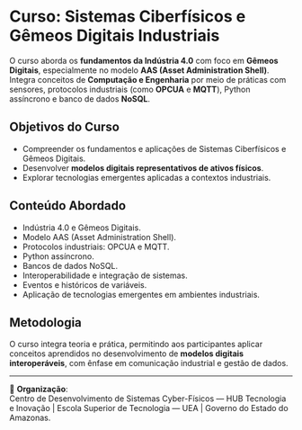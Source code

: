 # Curso: Sistemas Ciberfísicos e Gêmeos Digitais Industriais

O curso aborda os **fundamentos da Indústria 4.0** com foco em **Gêmeos Digitais**, especialmente no modelo **AAS (Asset Administration Shell)**. Integra conceitos de **Computação e Engenharia** por meio de práticas com sensores, protocolos industriais (como **OPCUA** e **MQTT**), Python assíncrono e banco de dados **NoSQL**.

## Objetivos do Curso
- Compreender os fundamentos e aplicações de Sistemas Ciberfísicos e Gêmeos Digitais.
- Desenvolver **modelos digitais representativos de ativos físicos**.
- Explorar tecnologias emergentes aplicadas a contextos industriais.

## Conteúdo Abordado
- Indústria 4.0 e Gêmeos Digitais.
- Modelo AAS (Asset Administration Shell).
- Protocolos industriais: OPCUA e MQTT.
- Python assíncrono.
- Bancos de dados NoSQL.
- Interoperabilidade e integração de sistemas.
- Eventos e históricos de variáveis.
- Aplicação de tecnologias emergentes em ambientes industriais.

## Metodologia
O curso integra teoria e prática, permitindo aos participantes aplicar conceitos aprendidos no desenvolvimento de **modelos digitais interoperáveis**, com ênfase em comunicação industrial e gestão de dados.

---

📌 **Organização**:  
Centro de Desenvolvimento de Sistemas Cyber-Físicos — HUB Tecnologia e Inovação | Escola Superior de Tecnologia — UEA | Governo do Estado do Amazonas.
